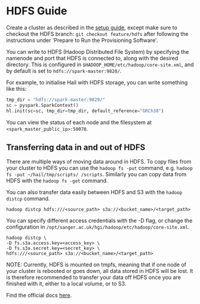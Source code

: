 # HDFS Guide

Create a cluster as described in the [setup guide](https://github.com/wtsi-hgi/hgi-cloud/blob/feature/hdfs/docs/setup.md), except make sure to checkout the HDFS branch: `git checkout feature/hdfs` after following the instructions under 'Prepare to Run the Provisioning Software'.

You can write to HDFS (Hadoop Distributed File System) by specifying the namenode and port that HDFS is connected to, along with the desired directory.
This is configured in `$HADOOP_HOME/etc/hadoop/core-site.xml`, and by default is set to `hdfs://spark-master:9820/`.

For example, to initialise Hail with HDFS storage, you can write something like this:
```python
tmp_dir = "hdfs://spark-master:9820/"
sc = pyspark.SparkContext()
hl.init(sc=sc, tmp_dir=tmp_dir, default_reference="GRCh38")
```
You can view the status of each node and the filesystem at `<spark_master_public_ip>:50070`.

## Transferring data in and out of HDFS

There are multiple ways of moving data around in HDFS. To copy files from your cluster to HDFS you can use the
`hadoop fs -put` command, e.g. `hadoop fs -put ~/hail/tmp/scripts/ /scripts`.
Similarly you can copy data from HDFS with the `hadoop fs -get` command.

You can also transfer data easily between HDFS and S3 with the `hadoop distcp` command.
```
hadoop distcp hdfs:///<source_path> s3a://<bucket_name>/<target_path>
```

You can specify different access credentials with the -D flag, or change the configuration in `/opt/sanger.ac.uk/hgi/hadoop/etc/hadoop/core-site.xml`.
```
hadoop distcp \
-D fs.s3a.access.key=<access_key> \
-D fs.s3a.secret.key=<secret_key> \
hdfs:///<source_path> s3a://<bucket_name>/<target_path>
```
NOTE: Currently, HDFS is mounted on tmpfs, meaning that if one node of your cluster is rebooted or goes down, all data stored in HDFS will be lost. It is therefore recommended to transfer your data off HDFS once you are finished with it, either to a local volume, or to S3.

Find the official docs [here](https://hadoop.apache.org/docs/r2.7.1/).
